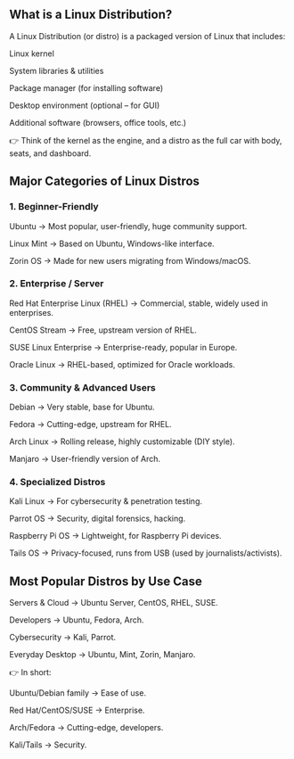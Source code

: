 ## What is a Linux Distribution?

A Linux Distribution (or distro) is a packaged version of Linux that includes:

Linux kernel

System libraries & utilities

Package manager (for installing software)

Desktop environment (optional – for GUI)

Additional software (browsers, office tools, etc.)

👉 Think of the kernel as the engine, and a distro as the full car with body, seats, and dashboard.

## Major Categories of Linux Distros
### 1. Beginner-Friendly

Ubuntu → Most popular, user-friendly, huge community support.

Linux Mint → Based on Ubuntu, Windows-like interface.

Zorin OS → Made for new users migrating from Windows/macOS.

### 2. Enterprise / Server

Red Hat Enterprise Linux (RHEL) → Commercial, stable, widely used in enterprises.

CentOS Stream → Free, upstream version of RHEL.

SUSE Linux Enterprise → Enterprise-ready, popular in Europe.

Oracle Linux → RHEL-based, optimized for Oracle workloads.

### 3. Community & Advanced Users

Debian → Very stable, base for Ubuntu.

Fedora → Cutting-edge, upstream for RHEL.

Arch Linux → Rolling release, highly customizable (DIY style).

Manjaro → User-friendly version of Arch.

### 4. Specialized Distros

Kali Linux → For cybersecurity & penetration testing.

Parrot OS → Security, digital forensics, hacking.

Raspberry Pi OS → Lightweight, for Raspberry Pi devices.

Tails OS → Privacy-focused, runs from USB (used by journalists/activists).

## Most Popular Distros by Use Case

Servers & Cloud → Ubuntu Server, CentOS, RHEL, SUSE.

Developers → Ubuntu, Fedora, Arch.

Cybersecurity → Kali, Parrot.

Everyday Desktop → Ubuntu, Mint, Zorin, Manjaro.

👉 In short:

Ubuntu/Debian family → Ease of use.

Red Hat/CentOS/SUSE → Enterprise.

Arch/Fedora → Cutting-edge, developers.

Kali/Tails → Security.
